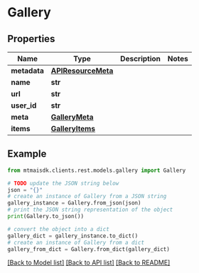 # Gallery


## Properties

Name | Type | Description | Notes
------------ | ------------- | ------------- | -------------
**metadata** | [**APIResourceMeta**](APIResourceMeta.md) |  | 
**name** | **str** |  | 
**url** | **str** |  | 
**user_id** | **str** |  | 
**meta** | [**GalleryMeta**](GalleryMeta.md) |  | 
**items** | [**GalleryItems**](GalleryItems.md) |  | 

## Example

```python
from mtmaisdk.clients.rest.models.gallery import Gallery

# TODO update the JSON string below
json = "{}"
# create an instance of Gallery from a JSON string
gallery_instance = Gallery.from_json(json)
# print the JSON string representation of the object
print(Gallery.to_json())

# convert the object into a dict
gallery_dict = gallery_instance.to_dict()
# create an instance of Gallery from a dict
gallery_from_dict = Gallery.from_dict(gallery_dict)
```
[[Back to Model list]](../README.md#documentation-for-models) [[Back to API list]](../README.md#documentation-for-api-endpoints) [[Back to README]](../README.md)


